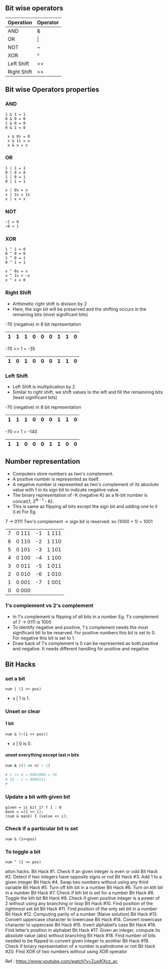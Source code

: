 ## Bit wise operators

| Operation | Operator |
|-----------|----------|
|   AND     |    &     |
|   OR      |    \|    |
|   NOT     |    ~     |
|   XOR     |    ^     |
| Left Shift|    <<    |
| Right Shift|   >>    |

## Bit wise Operators properties

### AND

```
1 & 1 = 1
0 & 0 = 0
1 & 0 = 0
0 & 1 = 0
```

```
 x & 0s = 0
 x & 1s = x
 x & x = x
 ```

### OR

```
1 | 1 = 1
0 | 0 = 0
1 | 0 = 1
0 | 1 = 1
```

```
x | 0s = x
x | 1s = 1s
x | x = x
```

### NOT

```
~1 = 0
~0 = 1
```

### XOR


```
1 ^ 1 = 0
0 ^ 0 = 0
1 ^ 0 = 1
0 ^ 1 = 1
```

```
x ^ 0s = x
x ^ 1s = ~x
x ^ x = 0
```

### Right Shift

- Arthimetic right shift is division by 2
- Here, the sign bit will be preserved and the shifting occurs in the remaining bits (most significant bits)


-70 (negative) in 8 bit representation

| 1 | 1 | 1 | 0 | 0 | 0 | 1 | 1 | 0 |
|:-:|:-:|:-:|:-:|:-:|:-:|:-:|:-:|:-:|

-70 >> 1 = -35

| 1 | 0 | 1 | 0 | 0 | 0 | 1 | 1 | 0 |
|:-:|:-:|:-:|:-:|:-:|:-:|:-:|:-:|:-:|


### Left Shift

- Left Shift is multiplication by 2
- Similar to right shift, we shift values to the left and fill the remaininng bits (least significant bits)

-70 (negative) in 8 bit representation

| 1 | 1 | 1 | 0 | 0 | 0 | 1 | 1 | 0 |
|:-:|:-:|:-:|:-:|:-:|:-:|:-:|:-:|:-:|

-70 << 1 = -140

| 1 | 1 | 0 | 0 | 0 | 1 | 1 | 0 | 0 | 
|:-:|:-:|:-:|:-:|:-:|:-:|:-:|:-:|:-:|


## Number representation

- Computers store numbers as two's complement.
- A positive number is represented as itself.
- A negative number is represented as two's complement of its absolute value with 1 in its sign bit to indicate negative value.
- The binary representation of -K (negative K) as a N-bit number is concat(1, 2<sup>N - 1</sup> - K).
- This is same as flipping all bits except the sign bit and adding one to it (i.e)
For Eg.

7 -> 0111
Two's complement -> sign bit is reserved. so (1000 + 1) = 1001

|   |       |    |        |
|---|-------|----|--------|
| 7 | 0 111 | -1 | 1 111  |
| 6 | 0 110 | -2 | 1 110  |
| 5 | 0 101 | -3 | 1 101  |
| 4 | 0 100 | -4 | 1 100  |
| 3 | 0 011 | -5 | 1 011  |
| 2 | 0 010 | -6 | 1 010  |
| 1 | 0 001 | -7 | 1 001  |
| 0 | 0 000 |    |        |

### 1's complement vs 2's complement

- In 1's complement is flipping of all bits in a number
Eg. 1's complement of 7 -> 0111 is 1000
- To identify negative and positive, 1's complement needs the most significant bit to be reserved. For positive numbers this bit is set to 0. For negative this bit is set to 1.
- Draw back of 1's complement is 0 can be represented as both positive and negative. It needs different handling for positive and negative.


## Bit Hacks

### set a bit

```
num | (1 << pos)
```

- x | 1 is 1.

### Unset or clear 

#### 1 bit

```
num & (~(1 << pos))
```

- x | 0 is 0.

#### unset everything except last n bits

```ruby
num & ((1 << n) - 1)

# 1 << 4 = 0001000 = 16
# 16 - 1 = 0000111
# 
```

### Update a bit with given bit

```
given = is_bit_1? ? 1 : 0
mask = =(1 << i);
(num & mask) I (value << i);
```

### Check if a particular bit is set

```
num & (1<<pos)
```

### To toggle a bit

```
num ^ (1 << pos)
```


ation hacks.
Bit Hack #1. Check if an given integer is even or odd
Bit Hack #2. Detect if two integers have opposite signs or not
Bit Hack #3. Add 1 to a given integer
Bit Hack #4. Swap two numbers without using any third variable
Bit Hack #5. Turn off kth bit in a number
Bit Hack #6. Turn on kth bit in a number
Bit Hack #7. Check if kth bit is set for a number
Bit Hack #8. Toggle the kth bit
Bit Hack #9. Check if given positive integer is a power of 2 without using any branching or loop
Bit Hack #10. Find position of the rightmost set bit
Bit Hack #11. Find position of the only set bit in a number
Bit Hack #12. Computing parity of a number (Naive solution)
Bit Hack #13. Convert uppercase character to lowercase
Bit Hack #14. Convert lowercase character to uppercase
Bit Hack #15. Invert alphabet’s case
Bit Hack #16. Find letter’s position in alphabet
Bit Hack #17. Given an integer, compute its absolute value (abs) without branching
Bit Hack #18. Find number of bits needed to be flipped to convert given integer to another
Bit Hack #19. Check if binary representation of a number is palindrome or not
Bit Hack #20. Find XOR of two numbers without using XOR operator

Ref : https://www.youtube.com/watch?v=ZusiKXcz_ac